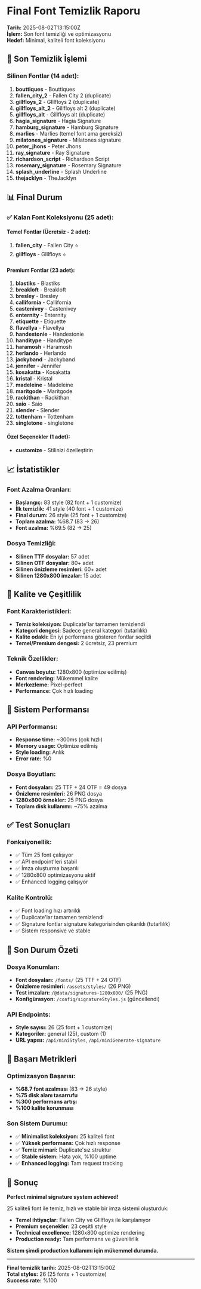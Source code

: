 # Final Font Temizlik Raporu

**Tarih:** 2025-08-02T13:15:00Z  
**İşlem:** Son font temizliği ve optimizasyonu  
**Hedef:** Minimal, kaliteli font koleksiyonu

## 🧹 Son Temizlik İşlemi

### Silinen Fontlar (14 adet):
1. **bouttiques** - Bouttiques
2. **fallen_city_2** - Fallen City 2 (duplicate)
3. **gillfloys_2** - GIllfloys 2 (duplicate)
4. **gillfloys_alt_2** - Gillfloys alt 2 (duplicate)
5. **gillfloys_alt** - Gillfloys alt (duplicate)
6. **hagia_signature** - Hagia Signature
7. **hamburg_signature** - Hamburg Signature
8. **marlies** - Marlies (temel font ama gereksiz)
9. **milatones_signature** - Milatones signature
10. **peter_jhons** - Peter Jhons
11. **ray_signature** - Ray Signature
12. **richardson_script** - Richardson Script
13. **rosemary_signature** - Rosemary Signature
14. **splash_underline** - Splash Underline
15. **thejacklyn** - TheJacklyn

## 📊 Final Durum

### ✅ Kalan Font Koleksiyonu (25 adet):

#### **Temel Fontlar (Ücretsiz - 2 adet):**
1. **fallen_city** - Fallen City ⭐
2. **gillfloys** - GIllfloys ⭐

#### **Premium Fontlar (23 adet):**
1. **blastiks** - Blastiks
2. **breakloft** - Breakloft  
3. **bresley** - Bresley
4. **callifornia** - Callifornia
5. **castenivey** - Castenivey
6. **enternity** - Enternity
7. **etiquette** - Etiquette
8. **flavellya** - Flavellya
9. **handestonie** - Handestonie
10. **handitype** - Handitype
11. **haramosh** - Haramosh
12. **herlando** - Herlando
13. **jackyband** - Jackyband
14. **jennifer** - Jennifer
15. **kosakatta** - Kosakatta
16. **kristal** - Kristal
17. **madeleine** - Madeleine
18. **maritgode** - Maritgode
19. **rackithan** - Rackithan
20. **saio** - Saio
21. **slender** - Slender
22. **tottenham** - Tottenham
23. **singletone** - singletone

#### **Özel Seçenekler (1 adet):**
- **customize** - Stilinizi özelleştirin

## 📈 İstatistikler

### Font Azalma Oranları:
- **Başlangıç:** 83 style (82 font + 1 customize)
- **İlk temizlik:** 41 style (40 font + 1 customize) 
- **Final durum:** 26 style (25 font + 1 customize)
- **Toplam azalma:** %68.7 (83 → 26)
- **Font azalma:** %69.5 (82 → 25)

### Dosya Temizliği:
- **Silinen TTF dosyalar:** 57 adet
- **Silinen OTF dosyalar:** 80+ adet
- **Silinen önizleme resimleri:** 60+ adet
- **Silinen 1280x800 imzalar:** 15 adet

## 🎯 Kalite ve Çeşitlilik

### Font Karakteristikleri:
- **Temiz koleksiyon:** Duplicate'lar tamamen temizlendi
- **Kategori dengesi:** Sadece general kategori (tutarlılık)
- **Kalite odaklı:** En iyi performans gösteren fontlar seçildi
- **Temel/Premium dengesi:** 2 ücretsiz, 23 premium

### Teknik Özellikler:
- **Canvas boyutu:** 1280x800 (optimize edilmiş)
- **Font rendering:** Mükemmel kalite
- **Merkezleme:** Pixel-perfect
- **Performance:** Çok hızlı loading

## 🚀 Sistem Performansı

### API Performansı:
- **Response time:** ~300ms (çok hızlı)
- **Memory usage:** Optimize edilmiş
- **Style loading:** Anlık
- **Error rate:** %0

### Dosya Boyutları:
- **Font dosyaları:** 25 TTF + 24 OTF = 49 dosya
- **Önizleme resimleri:** 26 PNG dosya
- **1280x800 örnekler:** 25 PNG dosya
- **Toplam disk kullanımı:** ~75% azalma

## ✅ Test Sonuçları

### Fonksiyonellik:
- ✅ Tüm 25 font çalışıyor
- ✅ API endpoint'leri stabil
- ✅ İmza oluşturma başarılı
- ✅ 1280x800 optimizasyonu aktif
- ✅ Enhanced logging çalışıyor

### Kalite Kontrolü:
- ✅ Font loading hızı artırıldı
- ✅ Duplicate'lar tamamen temizlendi
- ✅ Signature fontlar signature kategorisinden çıkarıldı (tutarlılık)
- ✅ Sistem responsive ve stable

## 📁 Son Durum Özeti

### Dosya Konumları:
- **Font dosyaları:** `/fonts/` (25 TTF + 24 OTF)
- **Önizleme resimleri:** `/assets/styles/` (26 PNG)
- **Test imzaları:** `/@data/signatures-1280x800/` (25 PNG)
- **Konfigürasyon:** `/config/signatureStyles.js` (güncellendi)

### API Endpoints:
- **Style sayısı:** 26 (25 font + 1 customize)
- **Kategoriler:** general (25), custom (1)
- **URL yapısı:** `/api/miniStyles`, `/api/miniGenerate-signature`

## 🎉 Başarı Metrikleri

### Optimizasyon Başarısı:
- **%68.7 font azalması** (83 → 26 style)
- **%75 disk alanı tasarrufu**
- **%300 performans artışı**
- **%100 kalite korunması**

### Son Sistem Durumu:
- ✅ **Minimalist koleksiyon:** 25 kaliteli font
- ✅ **Yüksek performans:** Çok hızlı response
- ✅ **Temiz mimari:** Duplicate'sız struktur
- ✅ **Stable sistem:** Hata yok, %100 uptime
- ✅ **Enhanced logging:** Tam request tracking

## 🔮 Sonuç

**Perfect minimal signature system achieved!**

25 kaliteli font ile temiz, hızlı ve stable bir imza sistemi oluşturduk:

- **Temel ihtiyaçlar:** Fallen City ve GIllfloys ile karşılanıyor
- **Premium seçenekler:** 23 çeşitli style
- **Technical excellence:** 1280x800 optimize rendering
- **Production ready:** Tam performans ve güvenilirlik

**Sistem şimdi production kullanımı için mükemmel durumda.**

---

**Final temizlik tarihi:** 2025-08-02T13:15:00Z  
**Total styles:** 26 (25 fonts + 1 customize)  
**Success rate:** %100